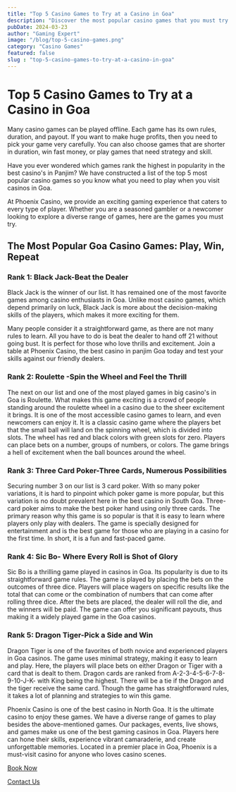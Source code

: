 ```yaml
---
title: "Top 5 Casino Games to Try at a Casino in Goa"
description: "Discover the most popular casino games that you must try at Phoenixx Casino"
pubDate: 2024-03-23
author: "Gaming Expert"
image: "/blog/top-5-casino-games.png"
category: "Casino Games"
featured: false
slug : "top-5-casino-games-to-try-at-a-casino-in-goa"
---
```

# Top 5 Casino Games to Try at a Casino in Goa

Many casino games can be played offline. Each game has its own rules, duration, and payout. If you want to make huge profits, then you need to pick your game very carefully. You can also choose games that are shorter in duration, win fast money, or play games that need strategy and skill.

Have you ever wondered which games rank the highest in popularity in the best casino's in Panjim? We have constructed a list of the top 5 most popular casino games so you know what you need to play when you visit casinos in Goa. 

At Phoenix Casino, we provide an exciting gaming experience that caters to every type of player. Whether you are a seasoned gambler or a newcomer looking to explore a diverse range of games, here are the games you must try.

## The Most Popular Goa Casino Games: Play, Win, Repeat

### Rank 1: Black Jack-Beat the Dealer
Black Jack is the winner of our list. It has remained one of the most favorite games among casino enthusiasts in Goa. Unlike most casino games, which depend primarily on luck, Black Jack is more about the decision-making skills of the players, which makes it more exciting for them. 

Many people consider it a straightforward game, as there are not many rules to learn. All you have to do is beat the dealer to hand off 21 without going bust. It is perfect for those who love thrills and excitement. Join a table at Phoenix Casino, the best casino in panjim Goa today and test your skills against our friendly dealers.

### Rank 2: Roulette -Spin the Wheel and Feel the Thrill
The next on our list and one of the most played games in big casino's in Goa is Roulette. What makes this game exciting is a crowd of people standing around the roulette wheel in a casino due to the sheer excitement it brings. It is one of the most accessible casino games to learn, and even newcomers can enjoy it. It is a classic casino game where the players bet that the small ball will land on the spinning wheel, which is divided into slots. The wheel has red and black colors with green slots for zero. Players can place bets on a number, groups of numbers, or colors. The game brings a hell of excitement when the ball bounces around the wheel.

### Rank 3: Three Card Poker-Three Cards, Numerous Possibilities
Securing number 3 on our list is 3 card poker. With so many poker variations, it is hard to pinpoint which poker game is more popular, but this variation is no doubt prevalent here in the best casino in South Goa. Three-card poker aims to make the best poker hand using only three cards. The primary reason why this game is so popular is that it is easy to learn where players only play with dealers. The game is specially designed for entertainment and is the best game for those who are playing in a casino for the first time. In short, it is a fun and fast-paced game.

### Rank 4: Sic Bo- Where Every Roll is Shot of Glory
Sic Bo is a thrilling game played in casinos in Goa. Its popularity is due to its straightforward game rules. The game is played by placing the bets on the outcomes of three dice. Players will place wagers on specific results like the total that can come or the combination of numbers that can come after rolling three dice. After the bets are placed, the dealer will roll the die, and the winners will be paid. The game can offer you significant payouts, thus making it a widely played game in the Goa casinos.

### Rank 5: Dragon Tiger-Pick a Side and Win
Dragon Tiger is one of the favorites of both novice and experienced players in Goa casinos. The game uses minimal strategy, making it easy to learn and play. Here, the players will place bets on either Dragon or Tiger with a card that is dealt to them. Dragon cards are ranked from A-2-3-4-5-6-7-8-9-10-J-K- with King being the highest. There will be a tie if the Dragon and the tiger receive the same card. Though the game has straightforward rules, it takes a lot of planning and strategies to win this game.

Phoenix Casino is one of the best casino in North Goa. It is the ultimate casino to enjoy these games. We have a diverse range of games to play besides the above-mentioned games. Our packages, events, live shows, and games make us one of the best gaming casinos in Goa. Players here can hone their skills, experience vibrant camaraderie, and create unforgettable memories. Located in a premier place in Goa, Phoenix is a must-visit casino for anyone who loves casino scenes.

[Book Now](https://www.phoenixcasino.in/)

[Contact Us](/contact) 